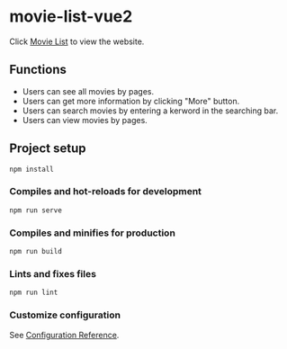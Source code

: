 # movie-list-vue2
Click [Movie List](https://freya-jheng.github.io/movie-list-vue2/#/movies/all) to view the website.

## Functions
* Users can see all movies by pages.
* Users can get more information by clicking "More" button.
* Users can search movies by entering a kerword in the searching bar.
* Users can view movies by pages.

## Project setup
```
npm install
```

### Compiles and hot-reloads for development
```
npm run serve
```

### Compiles and minifies for production
```
npm run build
```

### Lints and fixes files
```
npm run lint
```

### Customize configuration
See [Configuration Reference](https://cli.vuejs.org/config/).
